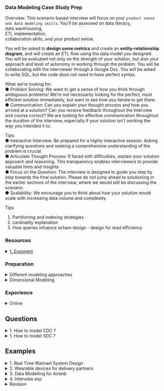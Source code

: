 ### Data Modeling Case Study Prep 

Overview: This scenario-based interview will focus on your `product sense and data modeling skills`. You’ll be assessed on
data literacy,\
data warehousing,\
ETL implementation,\
collaboration skills, 
and your product sense. 

You will be asked to **design some metrics** and
create an **entity-relationship diagram**, and will create an
ETL flow using the data model you designed. You will be
evaluated not only on the strength of your solution, but
also your approach and level of autonomy in working
through the problem. You will be collaborating with the
interviewer through a Google Doc. You will be asked to
write SQL, but the code does not need to have perfect syntax.

What we’re looking for:\
● Problem Solving: We want to get a sense of how you think through ambiguous problems!
We’re not necessarily looking for the perfect, most efficient solution immediately, but want
to see how you iterate to get there.\
● Communication: Can you explain your thought process and how you arrived at a
solution? Can you receive feedback throughout the interview and course correct? We are
looking for effective communication throughout the duration of the interview, especially if
your solution isn’t working the way you intended it to.

Tips:\
● Interactive Interview: Be prepared for a highly interactive session. Asking clarifying
questions and seeking a comprehensive understanding of the problem is crucial.\
● Articulate Thought Process: If faced with difficulties, explain your solution approach and
reasoning. This transparency enables interviewers to provide valuable hints and insights.\
● Focus on the Question: The interview is designed to guide you step by step towards the
final solution. Please do not jump ahead to solutioning in the earlier sections of the
interview, where we would still be discussing the scenario.\
● Scalability: We encourage you to think about how your solution would scale with
increasing data volume and complexity.

Tips 
1. Partitioning and indexing strategies
2. cardinality explanation 
3. How queries infuence scham design - design for read efficiency 


### Resources
<details>
<summary> <a href="https://www.tryexponent.com/courses/data-engineering/data-modeling-interviews/data-modeling-intro">1. Exponent</a>
</summary>

- Identifying business requirements and technical constraints
- Designing a dimensional model for a data warehouse with appropriate fact and dimension tables.
- Design trade-offs: How you weigh different design options and articulate their pros and cons.
- Performance considerations: Your understanding of how to optimize the model for query performance and scalability.
- Creating an ER diagram of your solution, typically including 3-5 tables
- Adapting your data model to new requirements or feedback.


Key areas of assessment include:

1. Defining appropriate grain for fact tables
2. Identifying relevant dimensions and facts
3. Handling slowly changing dimensions
4. Considering query patterns and performance implications
5. Addressing data volume and scalability concerns
6. Articulating design choices and trade-offs

</details>

### Preparation 
<details>
<summary> Different modeling approaches</summary>
Understand trade-offs: Study the pros and cons of different modeling approaches, such as star schemas vs. snowflake schemas, or normalized vs. denormalized designs.

It’s about understanding the bigger picture:
1. Diagnosis: If DAU or MAU drops, how would you diagnose it? Which metrics would you check? What questions would you ask?
2. Product Strategy: How would you improve user retention? What data would help drive that decision?

</details>


<details>
<summary> Dimensional Modeling</summary>
Ensure a thorough understanding of dimensional modeling, including fact tables, dimension tables, and slowly changing dimensions


### Fact data Model 
- Transaction
- Periodic Snapshot Fact Table 
- Accumulating Snapshot
- Bridge Tables (Factless Fact Tables)

</details>


### Experience
<details>
<summary> Online  </summary>

1. Fixed question - wearable device track, query writing, user avg, how many days login, logout date, BI idea, build data modal - how will keys interact? (Manish Kumar Youtube)
2. You're a PM at a food delivery app where conversion rates have declined over the past week. How would you investigate the causes? (Conversion: From users browsing to placing orders.)
3. [On DoorDash, there are missing item and wrong item issues for deliveries. How would you analyze each of them?](https://www.tryexponent.com/questions/4862/doordash-order-issue-analysis)
4. Growth, scaling challenges for setting up a new DoorDash campaign (Glassdoor)

</details>

## Questions 
<details>
<summary> 1. How to model CDC ?</summary>
</details>

<details>
<summary> 1. How to model SDC ?</summary>
</details>

## Examples 
<details>
<summary> 1. Real Time Walmart System Design </summary>

Initially business explained by interviewer - (They said transactional but expectation was analytical)

1. Asked for DAU = 20 million 
2. 86400 sec in a day - rounded to 10^5  (we know this)
3. 20* 10^6 / 10^5 = 200 users per sec 
4. they are writing 5 things so 200*5 = 1000 writes/sec in DB
5. Request will be 2.5 times of this = 2500 

Transactional System 
- Latency
- Consistency

Q- He asked, Why are you doing all this?
A- To asses how large the data will be, which DB should be used, latency, schema evolve, sql or no sql should be used? 
He asked for tables - wanted to go for analytical system - dimensional modelling 

Q- I asked, Which portion you want to make ? Order 
A- I said, okay Order and user 

Order Table 
- user_id (FK)
- order_id (PK)
- order_date
- order_amount
- quantity
- discount

User Table 
- user_id (PK)
- login_date 
- logout_date

Q: He asked Where are Shipment details, cart, whishlist, inventory? 
Q: Asked One to many or many to many mapping

Shipping Table (Acummulating Snapshot) - to analyse where clogging is happening in supply chain 
                                       - All dates as we know multiple steps in a shipping process
- order_id
- order_date 
- dispatch_date
- shipment_date 
- out_for_delivery_date 
- delivered_date

Cart Table 
- user_id
- product_id
- cart_added_date

Product Table 
- product_id (PK)
- seller_id

Seller Profile Table 
- seller_id
- seller


Q: If we have to search in NoSQL, user will search a query in amazon search bar, how will you do? 
A: Elastic Search - text search easier in it 
Product name - if user make a typo, we have to show all relevant products 
Let's say user type datawarehouse then we have to show him all books containing that keyword 

Q: How will you implement this? Write query for this
A: 

Q: How will user journey happen for this search and how will you return to user? He wanted to test microservices 
A: User_login -> authentication -> success -> search button /api/v1/search/ -> payload(keyword) -> will keep pools and choose one to make elastic connection -> pass payload to query -> response of the page url -> parse on the user page (encoding json, protobuff, Atlassian recently changed)

LLD 
Q: Write code to implement this 
app.post("/api/v1/search")
 Search.search()

Tried to use Design Pattern in this 

ABC is abstract base class in python 
whosoever inherit this class will have to implement these functions 

class abs_methos(ABC):
    def __init__(self):
        self.abc = None

    def search():
        pass

    def response():
        pass

class search(abs_method):
    def __init__(self):
        self.config = config 
    
    def search("text_serach"):
        # make connection
        
        return result 

</details>

<details>
<summary> 2. Wearable devices for delivery partners </summary>
 
 - To track activity metrics like steps taken, distance traveled, and active time during deliveries. 
 - The goal is to improve `Dasher efficiency`, `optimize delivery routes`, and enhance overall health and safety.
 - Design a data model to store and analyze this wearable device data, define key metrics for success, and outline how the data will be processed. 

### Answer
1. Entities
    - Dasher
        - dasher_id: VARCHAR(50), PRIMARY KEY, Unique identifier for each Dasher
        - name: VARCHAR(100), NOT NULL, Dasher’s full name
        - start_date: DATE, NOT NULL, Date joined DoorDash
    - Wearable
        - wearable_id
        - dasher_id as FK 
    - Activity_Log
        - log_id
        - wearable_id as FK
        - timestamp
        - lat
        - long
        - steps
        - distance_travelled
        - heart_rate
    - Order
        - order_id
        - dasher_id as FK
        - customer_id as FK
        - restaurant_id as FK
        - timestamps
        - rating
    - Customer
    - Restaurant
    - External_Factors
    - I used a separate Activity_Log table for scalability since wearable data is high-frequency
2. Relationships:
    - Dasher   1:N Wearable (one Dasher can have multiple devices over time).
    - Wearable 1:N Activity_Log (one device logs many entries).
    - Dasher   1:N Order (one Dasher handles many orders).
    - Order    N:1 Customer 
    - Order    N:1 Restaurant (many orders per customer/restaurant).
3. primary keys (PK) and foreign keys (FK) on connectors

Invite Questions: 
1. Does this align with DoorDash’s needs? 
2. Are there other entities or relationships you’d suggest adding?

Mention
1. Scalability: Given DoorDash’s volume, I’d partition Activity_Log by date and index timestamp and wearable_id for fast joins. This handles millions of daily logs without performance hits.
2. Data Quality: I’d build ETL checks to flag invalid lat/long or missing timestamps before loading into these tables, ensuring reliable analysis.
3. Extensibility: This model can expand to include new wearable metrics (e.g., calories burned) by adding columns to Activity_Log, or new external data (e.g., real-time traffic APIs) via External_Factors.
4. Collaboration: I’d validate this with product teams to confirm fields like rating meet reporting needs, and with infra teams to align on warehouse constraints.

Adapt to Feedback: 
1. If the interviewer challenges a design (e.g., “Why not denormalize Activity_Log into Order?”), explain your reasoning (e.g., `“Normalization helps with wearable data volume and updates”`) and offer alternatives (`“We could denormalize for specific dashboards if query speed is critical”`).

### Generate Metrics and SQL 
Step 1: Define Objectives and Assumptions
- My assumptions here are:
    1. Timestamps are in a consistent format (e.g., UTC) and mostly non-null.
    2. Rating is on a 1-5 scale.
    3. Wearable data in Activity_Log is high-frequency but can be aggregated


1. Dasher Efficiency - Average Delivery Time per Dasher, and correlate with wearable activity data like distance_travelled.
    ```sql
    SELECT dasher_id, 
        AVG(EXTRACT(EPOCH FROM (delivery_time - pickup_time))/60) AS avg_del_time_minutes  -- convert to minute 
    FROM orders 
    WHERE order_time >= CURRENT_DATE - INTERVAL '30 days' --current date 
    AND pickup_time IS NOT NULL -- remember this
    AND delivery_time IS NOT NULL -- edge case 
    GROUP BY dasher_id
    ORDER BY avg_del_time_minutes
    ```
2. Customer Satisfaction - Delivery Time and Rating Correlation
   
   - Thresholds: I’ll bucket delivery times (<20 mins, 20-30, >30) to see rating trends rather than a binary ‘related’ label, addressing aggregation needs.

   - Regional Trends: JOIN with Customer to group by approximate region using lat/long rounded to a grid (e.g., 0.1 degree), addressing the cross-question on geography.
   
   - Scalability: Indexing on order_time and customer_id for joins; consider materializing regional grids if frequently queried.

   - Buckets delivery times and groups by approximate region (lat/long rounded for simplicity), showing average ratings per bucket and area. It reveals if faster deliveries consistently yield higher ratings and if geography plays a role (e.g., urban vs. rural delays)

        ```sql 
        SELECT 
        CASE 
            WHEN EXTRACT(EPOCH FROM (o.delivery_time - o.pickup_time))/60 < 20 THEN '<20 mins'
            WHEN EXTRACT(EPOCH FROM (o.delivery_time - o.pickup_time))/60 < 30 THEN '20-30 mins'
            ELSE '>30 mins'
        END AS delivery_time_bucket,
        ROUND(c.lat, 1) || ',' || ROUND(c.long, 1) AS approx_region,
        COUNT(*) AS total_orders,
        ROUND(AVG(o.rating), 2) AS avg_rating
        FROM orders o
        JOIN customer c ON o.customer_id = c.customer_id
        WHERE o.order_time >= CURRENT_DATE - INTERVAL '30 days'
            AND o.pickup_time IS NOT NULL
            AND o.delivery_time IS NOT NULL
            AND o.rating IS NOT NULL
        GROUP BY 
            CASE 
                WHEN EXTRACT(EPOCH FROM (o.delivery_time - o.pickup_time))/60 < 20 THEN '<20 mins'
                WHEN EXTRACT(EPOCH FROM (o.delivery_time - o.pickup_time))/60 < 30 THEN '20-30 mins'
                ELSE '>30 mins'
            END,
            ROUND(c.lat, 1) || ',' || ROUND(c.long, 1)
        ORDER BY delivery_time_bucket, avg_rating DESC;
        ```
4. Health and Safety: Identifying Overexertion via Heart Rate

    - Objective: Flag Dashers with high average heart_rate (>120 bpm) during shifts, check delivery count correlation.

        ```sql
        SELECT 
        d.dasher_id,
        DATE(al.timestamp) AS activity_date,
        ROUND(AVG(al.heart_rate), 2) AS avg_heart_rate_bpm,
        COUNT(DISTINCT o.order_id) AS deliveries_completed
        FROM dasher d
        JOIN wearable w ON d.dasher_id = w.dasher_id
        JOIN activity_log al ON w.wearable_id = al.wearable_id
        LEFT JOIN orders o ON d.dasher_id = o.dasher_id
            AND DATE(o.order_time) = DATE(al.timestamp) -- is okay to join with timestamp?
        WHERE al.timestamp >= CURRENT_DATE - INTERVAL '7 days' -- is this needed - should be order date
            AND al.heart_rate IS NOT NULL
        GROUP BY d.dasher_id, DATE(al.timestamp)
        HAVING AVG(al.heart_rate) > 120
        ORDER BY avg_heart_rate_bpm DESC;
        ```
5. Route Optimization Check: Comparing Actual vs. Straight-Line Distance
    
    Objective: Check if Dashers take efficient routes by comparing distance_travelled to straight-line distance
     - Sum distance_travelled from Activity_Log between pickup_time and delivery_time
     - compute straight-line distance using Haversine formula approximation with lat/long
     - approximate straight-line as a baseline (real routes aren’t straight due to roads)
     - Scalability: Location data is voluminous; limit to recent orders and optimize joins
        ```sql
        SELECT 
            o.order_id,
            o.dasher_id,
            ROUND(SUM(al.distance_travelled), 2) AS actual_distance_km,
            ROUND(
                6371 * ACOS(
                    COS(RADIANS(r.lat)) * COS(RADIANS(c.lat)) * 
                    COS(RADIANS(c.long) - RADIANS(r.long)) + 
                    SIN(RADIANS(r.lat)) * SIN(RADIANS(c.lat))
                ), 2
            ) AS straight_line_distance_km,
            CASE 
                WHEN SUM(al.distance_travelled) > 1.5 * (6371 * ACOS(
                    COS(RADIANS(r.lat)) * COS(RADIANS(c.lat)) * 
                    COS(RADIANS(c.long) - RADIANS(r.long)) + 
                    SIN(RADIANS(r.lat)) * SIN(RADIANS(c.lat))
                )) THEN 'Inefficient'
                ELSE 'Efficient'
            END AS route_efficiency
            FROM orders o
            JOIN restaurant r ON o.restaurant_id = r.restaurant_id
            JOIN customer c ON o.customer_id = c.customer_id
            JOIN activity_log al ON o.dasher_id = al.wearable_id::text -- Adjust linkage as needed
                AND al.timestamp BETWEEN o.pickup_time AND o.delivery_time
            WHERE o.order_time >= CURRENT_DATE - INTERVAL '7 days'
                AND o.pickup_time IS NOT NULL
                AND o.delivery_time IS NOT NULL
            GROUP BY o.order_id, o.dasher_id, r.lat, r.long, c.lat, c.long
            ORDER BY actual_distance_km DESC
            LIMIT 100;
        ```

</details>
<details>
<summary> 3. Data Modelling for Airbnb </summary>

[Video](https://www.youtube.com/watch?v=vsBo2CzJHeY)

1. Analytical or Transactional ? 

2. Choosing for Star Schema - denormalised data - efficient for reads
                            - not optimized storage
   [Star and Snowflake Schema](https://medium.com/@seancoyne/cracking-the-data-modeling-interview-part-4-designing-efficient-data-structures-625a78d5fe6c)

3. What Metrics are we trying to solve for? 
    - Customer Satisfaction or Enagement 
    - Pricing - Revenue - Trend in terms of reservation 

4. DataSet Identification 
    - review_fact 
    - bookings_fact 
    - revenue_fact -> more business from certain areas
    - customer_dim 
    - listing_dim

5. Dive deeper into fields to calculate metrics 
    - review_fact
        - review_id (PK)
        - booking_id (FK to booking_fact) -- is imp so that only users who have stayed at airbnb are able to leave a review
        - listing_id (FK to listing dim)
        - user_id (FK to customer dim)
        - review_date (FK to date_dim) -- date or timestamp
        - review_text
        - rating (scale 1-5)
        - response_time 
    - listing_dim
        - listing_id (PK)
        - location 
        - listed_date
        - num_of_rooms 
        - host_id (FK to host dim)
        - property_type (house, apartment)
    - host
        - host_id (PK)
        - name 
        - email 
        - superhost 
        - joindate 
        - country
        - phonenumber 
        - response_rate 
    - customer_dim 
        - user_dim (PK)
        - name 
        - contact 
        - email
        - country 
        - joining_date 
    - date_dim 
        - date (PK)
        - month
        - year
        - quarter 
        - weekofyear 
        - isholiday
    - booking_fact 
        - booking_id (PK)
        - listing_id (FK to listing_fact)
        - user_id (FK to customer_dim) 
        - host_id (FK to host)
        - booking_datetime
        - checkin 
        - checkout 
        - number_of_nights
        - cost 
        - booking_source -- invaluable to analyse which
        - number_of_guests
        - discount 
        - status (cancelled/confirmed/pending)
        - cancellation_reason 

- All date columns linked to date_dim 
- Two Facts in center and all dims around 
- Cost associated with a booking is - how many guests - analyse revenue - booking trends

- for pricing we will have revenue_fact 
    - revenue_id (PK)
    - listing_id (FK)
    - booking_id (FK to booking_fact)
    - revenue_generated 
    - payment_method
    - currency 
    - payment_date 

Question - How will calculate revenue by city?
- city_dim 
    - location_id 
    - city
    - state 
    - country 
    - pincode 

```sql
    select city, sum(total_revenue) as total_revenue 
    booking_fact
    join by 
    listing_dim on booking_fact.location_id = listing_dim.location_id
    on 
    group by city
```
```sql
-- host by cancellation


```

#### Tradeoffs/Challenges - for scale of Airbnb 
- Booking fact and revenue fact enormously - so DB will slow down how we are partitioning it - so that we have guardrails around reading data 
- Partitioning ? date dim if we care about recent data 
- if we can care about Geography then partition on location 
- PK are also good candidates for partition - not making specific partition a hot partition 
- Quicker for reading, not skeweing our data and not prone to failure while writing 

#### Anything else you want to touch upon 
- review fact - we will have to deal with unstructured data, will have to apply some text processing techniques, can probably store separately - sentiment analysis 
- competitor pricing - pricing performance with other companies - dynamic pricing

</details>

<details>
<summary> 4. Interview exp </summary>

[Medium Blog](https://blog.dataengineerthings.org/what-its-like-to-interview-at-doordash-for-a-data-engineering-role-a53e8da82485)

[Medium Blog](https://medium.com/@sandeep_nutakki/doordash-senior-data-engineering-prescreening-and-onsite-interview-prep-guide-553d578d3fb1)

- What happened: This round revolved around designing data models based on real-world analytical queries.

- Scenario: Given a set of business questions (e.g., “Find top customers by repeat orders,” “Track conversion by funnel stage”), I had to write SQL queries and design a schema to support them efficiently.
- Focus Areas:
    Choosing appropriate primary/foreign keys
    Handling one-to-many and many-to-many relationships
    Partitioning and indexing strategies
    SQL Portion: A few medium-complexity queries involving joins, aggregations, and GROUP BY logic were asked to validate the proposed schema.

- Understand how queries influence schema design — design for read-efficiency.

- Be ready to explain key relationships and cardinality.

    ```sql 
        -- Top customers by repeat orders (customers with 2+ orders)
    SELECT 
        customer_id,
        customer_name,
        COUNT(*) as total_orders,
        COUNT(*) - 1 as repeat_orders,
        MIN(order_date) as first_order_date,
        MAX(order_date) as last_order_date,
        SUM(order_amount) as total_spent,
        AVG(order_amount) as avg_order_value
    FROM orders o
    LEFT JOIN customers c ON o.customer_id = c.customer_id
    WHERE customer_id IS NOT NULL
    GROUP BY customer_id, customer_name
    HAVING COUNT(*) >= 2  -- Only customers with repeat orders
    ORDER BY total_orders DESC, total_spent DESC
    LIMIT 20;
    ```
    
    ```sql
    -- Customers ranked by repeat order frequency
    WITH customer_metrics AS (
        SELECT 
            customer_id,
            customer_name,
            COUNT(*) as order_count,
            COUNT(DISTINCT DATE_TRUNC('month', order_date)) as active_months,
            DATEDIFF('day', MIN(order_date), MAX(order_date)) as customer_lifespan_days,
            SUM(order_amount) as lifetime_value
        FROM orders o
        LEFT JOIN customers c USING (customer_id)
        GROUP BY customer_id, customer_name
        HAVING order_count >= 2
    )
    SELECT 
        *,
        ROUND(order_count::FLOAT / NULLIF(active_months, 0), 2) as orders_per_month,
        ROUND(lifetime_value / order_count, 2) as avg_order_value
    FROM customer_metrics
    ORDER BY order_count DESC, lifetime_value DESC;
    ```

</details>


<details>
<summary> Revision </summary>

1. Can you write the order conversion rate query? (App opens → Completed orders)
    ```sql
    WITH user_sessions AS (
    SELECT 
        user_id,
        session_id,
        MAX(CASE WHEN action = 'app_open' THEN 1 ELSE 0 END) AS had_app_open,
        MAX(CASE WHEN action = 'order_completed' THEN 1 ELSE 0 END) AS had_order_completed
    FROM user_events
    WHERE event_date >= CURRENT_DATE - INTERVAL '30 days' -- imp time interval
    GROUP BY user_id, session_id -- need to track session value as well 
    )
    SELECT 
    SUM(had_order_completed)::DECIMAL / SUM(had_app_open) AS session_conversion_rate
    FROM user_sessions
    WHERE had_app_open = 1;
    ```
2. Multi funnel analysis 
    ```sql 
    WITH session_funnel AS (
    SELECT 
        user_id,
        session_id,
        MAX(CASE WHEN action = 'app_open' THEN 1 ELSE 0 END) AS step_1_app_open,
        MAX(CASE WHEN action = 'restaurant_selected' THEN 1 ELSE 0 END) AS step_2_restaurant_selected,
        MAX(CASE WHEN action = 'item_added_to_cart' THEN 1 ELSE 0 END) AS step_3_cart_add,
        MAX(CASE WHEN action = 'order_completed' THEN 1 ELSE 0 END) AS step_4_order_completed
    FROM user_events
    WHERE event_date >= CURRENT_DATE - INTERVAL '30 days'
    GROUP BY user_id, session_id
    ),
    funnel_metrics AS (
    SELECT 
        -- Step counts
        SUM(step_1_app_open) AS total_app_opens,
        SUM(CASE WHEN step_1_app_open = 1 AND step_2_restaurant_selected = 1 THEN 1 ELSE 0 END) AS restaurant_selections,
        SUM(CASE WHEN step_2_restaurant_selected = 1 AND step_3_cart_add = 1 THEN 1 ELSE 0 END) AS cart_adds,
        SUM(CASE WHEN step_3_cart_add = 1 AND step_4_order_completed = 1 THEN 1 ELSE 0 END) AS order_completions,
        
        -- Overall end-to-end
        SUM(CASE WHEN step_1_app_open = 1 AND step_4_order_completed = 1 THEN 1 ELSE 0 END) AS end_to_end_conversions
    FROM session_funnel
    )
    SELECT 
    -- Step-by-step conversion rates
    restaurant_selections::DECIMAL / total_app_opens AS conversion_open_to_restaurant, -- REM THIS the rate num and deno
    cart_adds::DECIMAL / restaurant_selections AS conversion_restaurant_to_cart,
    order_completions::DECIMAL / cart_adds AS conversion_cart_to_order,
    
    -- Overall conversion rate
    end_to_end_conversions::DECIMAL / total_app_opens AS conversion_open_to_completed,
    
    -- Raw numbers for context
    total_app_opens,
    restaurant_selections,
    cart_adds,
    order_completions,
    end_to_end_conversions
    FROM funnel_metrics;
    ```

    - Drop-off points: Which step loses the most users?
    - Step efficiency: Is the problem getting people to select restaurants or complete checkout?
    - Overall health: End-to-end conversion rate trend

    Real interview follow-up: "If you see conversion_restaurant_to_cart dropped 15% last week, what would you investigate first?"
    ✅ Item Availability - Are popular items out of stock?
    ✅ Restaurant Pricing - Did restaurants raise prices?
    ✅ Menu Availability - Are restaurants going offline more often?
    ✅ Search Relevance - Are we showing restaurants users don't want?

    ```sql
     -- Check if out-of-stock rate increased
    SELECT 
    DATE_TRUNC('week', event_date) as week,
    AVG(CASE WHEN action = 'item_unavailable_click' THEN 1.0 ELSE 0 END) as unavailable_rate
    FROM user_events 
    WHERE action IN ('item_click', 'item_unavailable_click')
    and updated_at >= CURRENT_DATE - INTERVAL '4 weeks'
    GROUP BY 1 ORDER BY 1;
    ```
    ```sql 
    -- Average item price trend by week
    SELECT 
    DATE_TRUNC('week', updated_at) as week,
    AVG(price) as avg_item_price,
    COUNT(*) as items_updated
    FROM menu_items 
    WHERE updated_at >= CURRENT_DATE - INTERVAL '4 weeks'
    GROUP BY 1 ORDER BY 1;
    ```
    - Next step: If you find popular items had 30% higher unavailability this week, what would be your immediate recommendation to the product team?
        - Calculate Revenue Loss 
        - Alert restaurants about their popular out-of-stock items
        - Inventory management tools - help restaurants track/restock popular items
        - Substitute suggestions - when item unavailable, suggest similar items from same/nearby restaurants
    ```sql 
    -- Top items that became unavailable this week vs last week
    WITH popular_items AS (
    SELECT item_id, COUNT(*) as clicks
    FROM user_events 
    WHERE action = 'item_click' 
        AND event_date >= CURRENT_DATE - INTERVAL '2 weeks'
    GROUP BY item_id
    ORDER BY clicks DESC
    LIMIT 50
    ),
    availability_trend AS (
    SELECT 
        pi.item_id,
        pi.clicks,
        DATE_TRUNC('week', ue.event_date) as week,
        SUM(CASE WHEN ue.action = 'item_unavailable_click' THEN 1 ELSE 0 END) as unavailable_clicks,
        SUM(CASE WHEN ue.action = 'item_click' THEN 1 ELSE 0 END) as total_clicks
    FROM popular_items pi
    JOIN user_events ue ON pi.item_id = ue.item_id
    WHERE ue.event_date >= CURRENT_DATE - INTERVAL '2 weeks'
    GROUP BY 1,2,3
    )
    SELECT 
    item_id,
    week,
    unavailable_clicks::DECIMAL / total_clicks as unavailability_rate
    FROM availability_trend
    ORDER BY item_id, week;
    ```
    
    ```sql 
        -- Items with significant price increases
        SELECT 
        item_id,
        restaurant_id,
        LAG(price) OVER (PARTITION BY item_id ORDER BY updated_at) as old_price,
        price as new_price,
        ((price - LAG(price) OVER (PARTITION BY item_id ORDER BY updated_at)) / 
        LAG(price) OVER (PARTITION BY item_id ORDER BY updated_at)) * 100 as price_change_pct
        FROM menu_items
        WHERE updated_at >= CURRENT_DATE - INTERVAL '1 week'
        AND LAG(price) OVER (PARTITION BY item_id ORDER BY updated_at) IS NOT NULL
        HAVING ABS(price_change_pct) > 10  -- Focus on 10%+ changes
        ORDER BY price_change_pct DESC;
    ```
</details>
